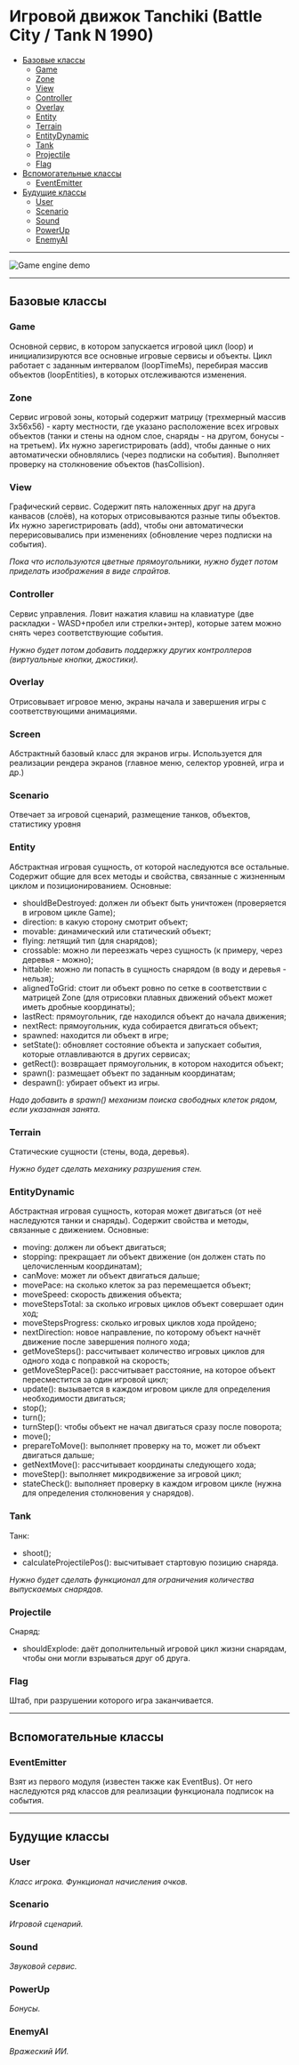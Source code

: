 # Игровой движок Tanchiki (Battle City / Tank N 1990)

- [Базовые классы](#базовые-классы)
  - [Game](#game)
  - [Zone](#zone)
  - [View](#view)
  - [Controller](#controller)
  - [Overlay](#overlay)
  - [Entity](#entity)
  - [Terrain](#terrain)
  - [EntityDynamic](#entitydynamic)
  - [Tank](#Tank)
  - [Projectile](#Projectile)
  - [Flag](#flag)
- [Вспомогательные классы](#вспомогательные-классы)
  - [EventEmitter](#eventemitter)
- [Будущие классы](#будущие-классы)
  - [User](#user)
  - [Scenario](#scenario)
  - [Sound](#sound)
  - [PowerUp](#powerup)
  - [EnemyAI](#enemyai)

---

![Game engine demo](img/GameEngineDemo1.gif)

---

## Базовые классы

### Game

Основной сервис, в котором запускается игровой цикл (loop) и инициализируются все основные игровые сервисы и объекты. Цикл работает с заданным интервалом (loopTimeMs), перебирая массив объектов (loopEntities), в которых отслеживаются изменения.

### Zone

Сервис игровой зоны, который содержит матрицу (трехмерный массив 3х56х56) - карту местности, где указано расположение всех игровых объектов (танки и стены на одном слое, снаряды - на другом, бонусы - на третьем). Их нужно зарегистрировать (add), чтобы данные о них автоматически обновлялись (через подписки на события). Выполняет проверку на столкновение объектов (hasCollision).

### View

Графический сервис. Содержит пять наложенных друг на друга канвасов (слоёв), на которых отрисовываются разные типы объектов. Их нужно зарегистрировать (add), чтобы они автоматически перерисовывались при изменениях (обновление через подписки на события).

_Пока что используются цветные прямоугольники, нужно будет потом приделать изображения в виде спрайтов._

### Controller

Сервис управления. Ловит нажатия клавиш на клавиатуре (две раскладки - WASD+пробел или стрелки+энтер), которые затем можно снять через соответствующие события.

_Нужно будет потом добавить поддержку других контроллеров (виртуальные кнопки, джостики)._

### Overlay

Отрисовывает игровое меню, экраны начала и завершения игры с соответствующими анимациями.

### Screen

Абстрактный базовый класс для экранов игры. Используется для реализации рендера экранов (главное меню, селектор уровней, игра и др.)

### Scenario

Отвечает за игровой сценарий, размещение танков, объектов, статистику уровня

### Entity

Абстрактная игровая сущность, от которой наследуются все остальные. Содержит общие для всех методы и свойства, связанные с жизненным циклом и позиционированием. Основные:

- shouldBeDestroyed: должен ли объект быть уничтожен (проверяется в игровом цикле Game);
- direction: в какую сторону смотрит объект;
- movable: динамический или статический объект;
- flying: летящий тип (для снарядов);
- crossable: можно ли переезжать через сущность (к примеру, через деревья - можно);
- hittable: можно ли попасть в сущность снарядом (в воду и деревья - нельзя);
- alignedToGrid: стоит ли объект ровно по сетке в соответствии с матрицей Zone (для отрисовки плавных движений объект может иметь дробные координаты);
- lastRect: прямоугольник, где находился объект до начала движения;
- nextRect: прямоугольник, куда собирается двигаться объект;
- spawned: находится ли объект в игре;
- setState(): обновляет состояние объекта и запускает события, которые отлавливаются в других сервисах;
- getRect(): возвращает прямоугольник, в котором находится объект;
- spawn(): размещает объект по заданным координатам;
- despawn(): убирает объект из игры.

_Надо добавить в spawn() механизм поиска свободных клеток рядом, если указанная занята._

### Terrain

Статические сущности (стены, вода, деревья).

_Нужно будет сделать механику разрушения стен._

### EntityDynamic

Абстрактная игровая сущность, которая может двигаться (от неё наследуются танки и снаряды). Содержит свойства и методы, связанные с движением. Основные:

- moving: должен ли объект двигаться;
- stopping: прекращает ли объект движение (он должен стать по целочисленным координатам);
- canMove: может ли объект двигаться дальше;
- movePace: на сколько клеток за раз перемещается объект;
- moveSpeed: скорость движения объекта;
- moveStepsTotal: за сколько игровых циклов объект совершает один ход;
- moveStepsProgress: сколько игровых циклов хода пройдено;
- nextDirection: новое направление, по которому объект начнёт движение после завершения полного хода;
- getMoveSteps(): рассчитывает количество игровых циклов для одного хода с поправкой на скорость;
- getMoveStepPace(): рассчитывает расстояние, на которое объект пересместится за один игровой цикл;
- update(): вызывается в каждом игровом цикле для определения необходимости двигаться;
- stop();
- turn();
- turnStep(): чтобы объект не начал двигаться сразу после поворота;
- move();
- prepareToMove(): выполняет проверку на то, может ли объект двигаться дальше;
- getNextMove(): рассчитывает координаты следующего хода;
- moveStep(): выполняет микродвижение за игровой цикл;
- stateCheck(): выполняет проверку в каждом игровом цикле (нужна для определения столкновения у снарядов).

### Tank

Танк:

- shoot();
- calculateProjectilePos(): высчитывает стартовую позицию снаряда.

_Нужно будет сделать функционал для ограничения количества выпускаемых снарядов._

### Projectile

Снаряд:

- shouldExplode: даёт дополнительный игровой цикл жизни снарядам, чтобы они могли взрываться друг об друга.

### Flag

Штаб, при разрушении которого игра заканчивается.

---

## Вспомогательные классы

### EventEmitter

Взят из первого модуля (известен также как EventBus). От него наследуются ряд классов для реализации функционала подписок на события.

---

## Будущие классы

### User

_Класс игрока. Функционал начисления очков._

### Scenario

_Игровой сценарий._

### Sound

_Звуковой сервис._

### PowerUp

_Бонусы._

### EnemyAI

_Вражеский ИИ._

